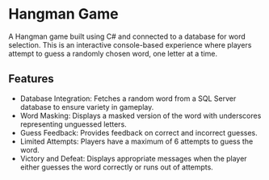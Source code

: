 # Hangman Game

A Hangman game built using C# and connected to a database for word selection. This is an interactive console-based experience where players attempt to guess a randomly chosen word, one letter at a time.

## Features

- Database Integration: Fetches a random word from a SQL Server database to ensure variety in gameplay.
- Word Masking: Displays a masked version of the word with underscores representing unguessed letters.
- Guess Feedback: Provides feedback on correct and incorrect guesses.
- Limited Attempts: Players have a maximum of 6 attempts to guess the word.
- Victory and Defeat: Displays appropriate messages when the player either guesses the word correctly or runs out of attempts.